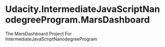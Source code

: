# Udacity.IntermediateJavaScriptNanodegreeProgram.MarsDashboard
The MarsDashboard Project For IntermediateJavaScriptNanodegreeProgram
